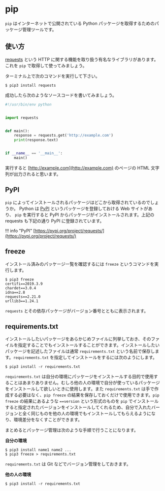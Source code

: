 # pip

`pip` はインターネットで公開されている Python パッケージを取得するためのパッケージ管理ツールです。

## 使い方

[requests] という HTTP に関する機能を取り扱う有名なライブラリがあります。これを `pip` で取得して使ってみましょう。

[requests]: http://docs.python-requests.org/en/master/

ターミナル上で次のコマンドを実行して下さい。

```shell
$ pip3 install requests
```

成功したら次のようなソースコードを書いてみましょう。

```python
#!/usr/bin/env python


import requests


def main():
    response = requests.get('http://example.com')
    print(response.text)


if __name__ == '__main__':
    main()
```

実行すると [http://example.com](http://example.com) のページの HTML 文字列が出力されると思います。

## PyPI

`pip` によってインストールされるパッケージはどこから取得されているのでしょうか。 Python は [PyPI] というパッケージを登録しておける Web サイトがあり、 `pip` を実行すると PyPI からパッケージがインストールされます。上記の requests も下記の通り PyPI に登録されています。

!!! info "PyPI"
    [https://pypi.org/project/requests/](https://pypi.org/project/requests/)

[PyPI]: https://pypi.org/

## freeze

インストール済みのパッケージ一覧を確認するには `freeze` というコマンドを実行します。

```shell
$ pip3 freeze
certifi==2019.3.9
chardet==3.0.4
idna==2.8
requests==2.21.0
urllib3==1.24.1
```

`requests` とその依存パッケージがバージョン番号とともに表示されます。

## requirements.txt

インストールしたいパッケージをあらかじめファイルに列挙しておき、そのファイルを指定することでもインストールすることができます。インストールしたいパッケージを記述したファイルは通常 `requirements.txt` という名前で保存します。`requirements.txt` を指定してインストールをするには次のようにします。

```shell
$ pip3 install -r requirements.txt
```

`requirements.txt` は自分の環境にパッケージをインストールする目的で使用することはあまりありません。むしろ他の人の環境で自分が使っているパッケージをインストールして欲しいときに使用します。また `requirements.txt` は手で作成する必要はなく、`pip freeze` の結果を保存しておくだけで使用できます。`pip freeze` の結果にあるような `==version` という形式のものを `pip` でインストールすると指定されたバージョンをインストールしてくれるため、自分で入れたバージョンと全く同じものを他の人の環境でもインストールしてもらえるようになり、環境差分をなくすことができます。

まとめるとパッケージ管理は次のような手順で行うことになります。

**自分の環境**

```shell
$ pip3 install name1 name2 ...
$ pip3 freeze > requirements.txt
```

`requirements.txt` は Git などでバージョン管理をしておきます。

**他の人の環境**

```shell
$ pip3 install -r requirements.txt
```
